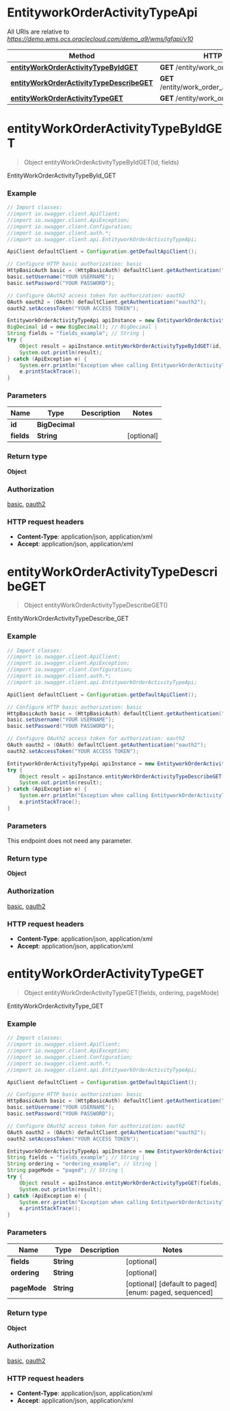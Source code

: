 # EntityworkOrderActivityTypeApi

All URIs are relative to *https://demo.wms.ocs.oraclecloud.com/demo_a9/wms/lgfapi/v10*

Method | HTTP request | Description
------------- | ------------- | -------------
[**entityWorkOrderActivityTypeByIdGET**](EntityworkOrderActivityTypeApi.md#entityWorkOrderActivityTypeByIdGET) | **GET** /entity/work_order_activity_type/{id} | EntityWorkOrderActivityTypeById_GET
[**entityWorkOrderActivityTypeDescribeGET**](EntityworkOrderActivityTypeApi.md#entityWorkOrderActivityTypeDescribeGET) | **GET** /entity/work_order_activity_type/describe | EntityWorkOrderActivityTypeDescribe_GET
[**entityWorkOrderActivityTypeGET**](EntityworkOrderActivityTypeApi.md#entityWorkOrderActivityTypeGET) | **GET** /entity/work_order_activity_type | EntityWorkOrderActivityType_GET


<a name="entityWorkOrderActivityTypeByIdGET"></a>
# **entityWorkOrderActivityTypeByIdGET**
> Object entityWorkOrderActivityTypeByIdGET(id, fields)

EntityWorkOrderActivityTypeById_GET



### Example
```java
// Import classes:
//import io.swagger.client.ApiClient;
//import io.swagger.client.ApiException;
//import io.swagger.client.Configuration;
//import io.swagger.client.auth.*;
//import io.swagger.client.api.EntityworkOrderActivityTypeApi;

ApiClient defaultClient = Configuration.getDefaultApiClient();

// Configure HTTP basic authorization: basic
HttpBasicAuth basic = (HttpBasicAuth) defaultClient.getAuthentication("basic");
basic.setUsername("YOUR USERNAME");
basic.setPassword("YOUR PASSWORD");

// Configure OAuth2 access token for authorization: oauth2
OAuth oauth2 = (OAuth) defaultClient.getAuthentication("oauth2");
oauth2.setAccessToken("YOUR ACCESS TOKEN");

EntityworkOrderActivityTypeApi apiInstance = new EntityworkOrderActivityTypeApi();
BigDecimal id = new BigDecimal(); // BigDecimal | 
String fields = "fields_example"; // String | 
try {
    Object result = apiInstance.entityWorkOrderActivityTypeByIdGET(id, fields);
    System.out.println(result);
} catch (ApiException e) {
    System.err.println("Exception when calling EntityworkOrderActivityTypeApi#entityWorkOrderActivityTypeByIdGET");
    e.printStackTrace();
}
```

### Parameters

Name | Type | Description  | Notes
------------- | ------------- | ------------- | -------------
 **id** | **BigDecimal**|  |
 **fields** | **String**|  | [optional]

### Return type

**Object**

### Authorization

[basic](../README.md#basic), [oauth2](../README.md#oauth2)

### HTTP request headers

 - **Content-Type**: application/json, application/xml
 - **Accept**: application/json, application/xml

<a name="entityWorkOrderActivityTypeDescribeGET"></a>
# **entityWorkOrderActivityTypeDescribeGET**
> Object entityWorkOrderActivityTypeDescribeGET()

EntityWorkOrderActivityTypeDescribe_GET



### Example
```java
// Import classes:
//import io.swagger.client.ApiClient;
//import io.swagger.client.ApiException;
//import io.swagger.client.Configuration;
//import io.swagger.client.auth.*;
//import io.swagger.client.api.EntityworkOrderActivityTypeApi;

ApiClient defaultClient = Configuration.getDefaultApiClient();

// Configure HTTP basic authorization: basic
HttpBasicAuth basic = (HttpBasicAuth) defaultClient.getAuthentication("basic");
basic.setUsername("YOUR USERNAME");
basic.setPassword("YOUR PASSWORD");

// Configure OAuth2 access token for authorization: oauth2
OAuth oauth2 = (OAuth) defaultClient.getAuthentication("oauth2");
oauth2.setAccessToken("YOUR ACCESS TOKEN");

EntityworkOrderActivityTypeApi apiInstance = new EntityworkOrderActivityTypeApi();
try {
    Object result = apiInstance.entityWorkOrderActivityTypeDescribeGET();
    System.out.println(result);
} catch (ApiException e) {
    System.err.println("Exception when calling EntityworkOrderActivityTypeApi#entityWorkOrderActivityTypeDescribeGET");
    e.printStackTrace();
}
```

### Parameters
This endpoint does not need any parameter.

### Return type

**Object**

### Authorization

[basic](../README.md#basic), [oauth2](../README.md#oauth2)

### HTTP request headers

 - **Content-Type**: application/json, application/xml
 - **Accept**: application/json, application/xml

<a name="entityWorkOrderActivityTypeGET"></a>
# **entityWorkOrderActivityTypeGET**
> Object entityWorkOrderActivityTypeGET(fields, ordering, pageMode)

EntityWorkOrderActivityType_GET



### Example
```java
// Import classes:
//import io.swagger.client.ApiClient;
//import io.swagger.client.ApiException;
//import io.swagger.client.Configuration;
//import io.swagger.client.auth.*;
//import io.swagger.client.api.EntityworkOrderActivityTypeApi;

ApiClient defaultClient = Configuration.getDefaultApiClient();

// Configure HTTP basic authorization: basic
HttpBasicAuth basic = (HttpBasicAuth) defaultClient.getAuthentication("basic");
basic.setUsername("YOUR USERNAME");
basic.setPassword("YOUR PASSWORD");

// Configure OAuth2 access token for authorization: oauth2
OAuth oauth2 = (OAuth) defaultClient.getAuthentication("oauth2");
oauth2.setAccessToken("YOUR ACCESS TOKEN");

EntityworkOrderActivityTypeApi apiInstance = new EntityworkOrderActivityTypeApi();
String fields = "fields_example"; // String | 
String ordering = "ordering_example"; // String | 
String pageMode = "paged"; // String | 
try {
    Object result = apiInstance.entityWorkOrderActivityTypeGET(fields, ordering, pageMode);
    System.out.println(result);
} catch (ApiException e) {
    System.err.println("Exception when calling EntityworkOrderActivityTypeApi#entityWorkOrderActivityTypeGET");
    e.printStackTrace();
}
```

### Parameters

Name | Type | Description  | Notes
------------- | ------------- | ------------- | -------------
 **fields** | **String**|  | [optional]
 **ordering** | **String**|  | [optional]
 **pageMode** | **String**|  | [optional] [default to paged] [enum: paged, sequenced]

### Return type

**Object**

### Authorization

[basic](../README.md#basic), [oauth2](../README.md#oauth2)

### HTTP request headers

 - **Content-Type**: application/json, application/xml
 - **Accept**: application/json, application/xml

